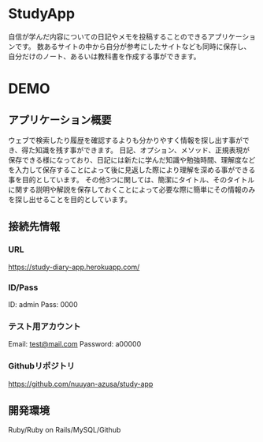 
# StudyApp

自信が学んだ内容についての日記やメモを投稿することのできるアプリケーションです。
数あるサイトの中から自分が参考にしたサイトなども同時に保存し、自分だけのノート、あるいは教科書を作成する事ができます。

# DEMO


## アプリケーション概要

ウェブで検索したり履歴を確認するよりも分かりやすく情報を探し出す事ができ、得た知識を残す事ができます。
日記、オプション、メソッド、正規表現が保存できる様になっており、日記には新たに学んだ知識や勉強時間、理解度などを入力して保存することによって後に見返した際により理解を深める事ができる事を目的としています。
その他3つに関しては、簡潔にタイトル、そのタイトルに関する説明や解説を保存しておくことによって必要な際に簡単にその情報のみを探し出せることを目的としています。

## 接続先情報

### URL
  https://study-diary-app.herokuapp.com/

### ID/Pass
  ID: admin
  Pass: 0000

### テスト用アカウント
  Email: test@mail.com
  Password: a00000

### Githubリポジトリ
  https://github.com/nuuyan-azusa/study-app

## 開発環境
  Ruby/Ruby on Rails/MySQL/Github